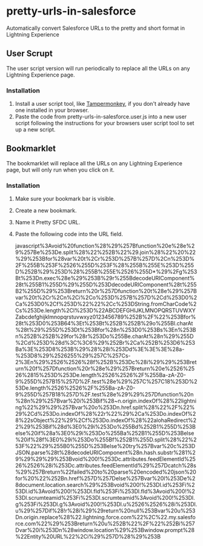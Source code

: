 # pretty-urls-in-salesforce
Automatically convert Salesforce URLs to the pretty and short format in Lightning Experience

## User Scrupt

The user script version will run periodically to replace all the URLs on any Lightning Experience page.

### Installation

1. Install a user script tool, like [Tampermonkey](https://tampermonkey.net), if you don't already have one installed in your browser.
2. Paste the code from pretty-urls-in-salesforce.user.js into a new user script following the instructions for your browsers user script tool to set up a new script.

## Bookmarklet

The bookmarklet will replace all the URLs on any Lightning Experience page, but will only run when you click on it.

### Installation

1. Make sure your bookmark bar is visible.
2. Create a new bookmark.
3. Name it Pretty SFDC URL.
4. Paste the following code into the URL field.

	javascript%3Avoid%20function%28%29%257Bfunction%20e%28e%29%257Be%253De.split%28%22%252B%22%29.join%28%22%20%22%29%253Bfor%28var%20t%2Cr%253D%257B%257D%2Cn%253D%2F%255B%253F%2526%255D%253F%28%255B%255E%253D%255D%252B%29%253D%28%255B%255E%2526%255D*%29%2Fg%253Bt%253Dn.exec%28e%29%253B%29r%255BdecodeURIComponent%28t%255B1%255D%29%255D%253DdecodeURIComponent%28t%255B2%255D%29%253Breturn%20r%257Dfunction%20t%28e%29%257Bvar%20t%2Cr%2Cn%2Ci%2Co%253D%257B%257D%2Cd%253D0%2Ca%253D0%2Cf%253D%22%22%2Cc%253DString.fromCharCode%2Cs%253De.length%2Cl%253D%22ABCDEFGHIJKLMNOPQRSTUVWXYZabcdefghijklmnopqrstuvwxyz0123456789%252B%2F%22%253Bfor%28t%253D0%253B64%3Et%253Bt%252B%252B%29o%255Bl.charAt%28t%29%255D%253Dt%253Bfor%28n%253D0%253Bs%3En%253Bn%252B%252B%29for%28r%253Do%255Be.charAt%28n%29%255D%2Cd%253D%28d%3C%3C6%29%252Br%2Ca%252B%253D6%253Ba%3E%253D8%253B%29%28%28i%253Dd%3E%3E%3E%28a-%253D8%29%2526255%29%257C%257Cs-2%3En%29%2526%2526%28f%252B%253Dc%28i%29%29%253Breturn%20f%257Dfunction%20r%28e%29%257Breturn%20e%2526%2526%2815%253D%253De.length%2526%2526%2F%255Ba-zA-Z0-9%255D%257B15%257D%2F.test%28e%29%257C%257C18%253D%253De.length%2526%2526%2F%255Ba-zA-Z0-9%255D%257B18%257D%2F.test%28e%29%29%257Dfunction%20n%28n%29%257Bvar%20i%253Bif%28~n.origin.indexOf%28%22lightning%22%29%29%257Bvar%20o%253Dn.href.split%28%22%2F%22%29%2Cd%253Do.indexOf%28%22r%22%29%2Ca%253Do.indexOf%28%22sObject%22%29%2Cf%253Do.indexOf%28%22alohaRedirect%22%29%253Bif%28d%3E0%29i%253Do%255Bd%252B1%255D%253Belse%20if%28a%3E0%29i%253Do%255Ba%252B1%255D%253Belse%20if%28f%3E0%29i%253Do%255Bf%252B1%255D.split%28%22%253F%22%29%255B0%255D%253Belse%20try%257Bvar%20c%253DJSON.parse%28t%28decodeURIComponent%28n.hash.substr%281%29%29%29%29%253Bvoid%200!%253Dc.attributes.feedElementId%2526%2526%28i%253Dc.attributes.feedElementId%29%257Dcatch%28s%29%257Breturn%22failed%20to%20parse%20encoded%20json%20for%20%22%252Bn.href%257D%257Delse%257Bvar%20l%253De%28document.location.search%29%253Bvoid%200!%253Dl.id%253Fi%253Dl.id%3Avoid%200!%253Dl.fId%253Fi%253Dl.fId%3Avoid%200!%253Dl.scrumteamid%253Fi%253Dl.scrumteamid%3Avoid%200!%253Dl.g%253Fi%253Dl.g%3Avoid%200!%253Dl.u%2526%2526%28i%253Dl.u%29%257Dif%28!r%28i%29%29return%20null%253Bvar%20u%253Dn.origin.replace%28%22.lightning.force.com%22%2C%22.my.salesforce.com%22%29%253Breturn%20u%252B%22%2F%22%252Bi%257Dvar%20i%253Dn%28window.location%29%253Bwindow.prompt%28%22Entity%20URL%22%2Ci%29%257D%28%29%253B

